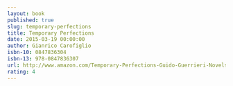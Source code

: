 ```yaml
---
layout: book
published: true
slug: temporary-perfections
title: Temporary Perfections
date: 2015-03-19 00:00:00
author: Gianrico Carofiglio
isbn-10: 0847836304
isbn-13: 978-0847836307
url: http://www.amazon.com/Temporary-Perfections-Guido-Guerrieri-Novels/dp/0847836304/ref=tmm_hrd_swatch_0?_encoding=UTF8&sr=1-1&qid=1434745404
rating: 4
---
```

